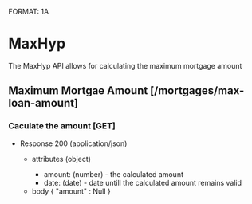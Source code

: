 FORMAT: 1A

# MaxHyp

The MaxHyp API allows for calculating the maximum mortgage amount

## Maximum Mortgae Amount [/mortgages/max-loan-amount]

### Caculate the amount [GET]

+ Response 200 (application/json)

  + attributes (object)

    + amount: (number) - the calculated amount
    + date: (date) - date untill the calculated amount remains valid

  - body
    {
      "amount" : Null
    }
